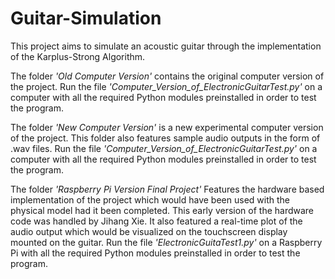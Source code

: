 # Guitar-Simulation
This project aims to simulate an acoustic guitar through the implementation of the Karplus-Strong Algorithm.

The folder *'Old Computer Version'* contains the original computer version of the project.  Run the file *'Computer_Version_of_ElectronicGuitarTest.py'* on a computer with all the required Python modules preinstalled in order to test the program.

The folder *'New Computer Version'* is a new experimental computer version of the project.
This folder also features sample audio outputs in the form of .wav files. Run the file *'Computer_Version_of_ElectronicGuitarTest.py'* on a computer with all the required Python modules preinstalled in order to test the program.


The folder *'Raspberry Pi Version Final Project'* Features the hardware based implementation of the project which would have been used with the physical model had it been completed. This early version of the hardware code was handled by Jihang Xie. It also featured a real-time plot of the audio output which would be visualized on the touchscreen display mounted on the guitar. Run the file *'ElectronicGuitaTest1.py'* on a Raspberry Pi with all the required Python modules preinstalled in order to test the program.


